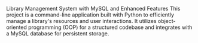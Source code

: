 Library Management System with MySQL and Enhanced Features
This project is a command-line application built with Python to efficiently manage a library's resources and user interactions. It utilizes object-oriented programming (OOP) for a structured codebase and integrates with a MySQL database for persistent storage.
